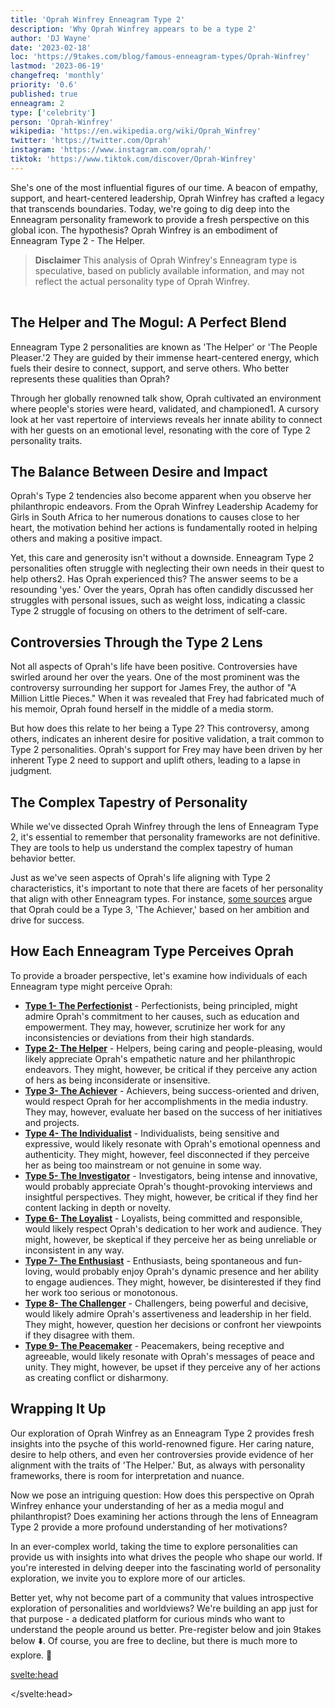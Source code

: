 ```yaml
---
title: 'Oprah Winfrey Enneagram Type 2'
description: 'Why Oprah Winfrey appears to be a type 2'
author: 'DJ Wayne'
date: '2023-02-18'
loc: 'https://9takes.com/blog/famous-enneagram-types/Oprah-Winfrey'
lastmod: '2023-06-19'
changefreq: 'monthly'
priority: '0.6'
published: true
enneagram: 2
type: ['celebrity']
person: 'Oprah-Winfrey'
wikipedia: 'https://en.wikipedia.org/wiki/Oprah_Winfrey'
twitter: 'https://twitter.com/Oprah'
instagram: 'https://www.instagram.com/oprah/'
tiktok: 'https://www.tiktok.com/discover/Oprah-Winfrey'
---
```


<script>
	import  PopCard  from "../../../lib/components/atoms/PopCard.svelte";
</script>

<p class="firstLetter">She's one of the most influential figures of our time. A beacon of empathy, support, and heart-centered leadership, Oprah Winfrey has crafted a legacy that transcends boundaries. Today, we're going to dig deep into the Enneagram personality framework to provide a fresh perspective on this global icon. The hypothesis? Oprah Winfrey is an embodiment of Enneagram Type 2 - The Helper.</p>

> **Disclaimer** This analysis of Oprah Winfrey's Enneagram type is speculative, based on publicly available information, and may not reflect the actual personality type of Oprah Winfrey.

<div
	style="display: flex;
    justify-content: center;
    margin: 1rem 0;
	"
>
	<PopCard
		image={`/types/2s/${'Oprah-Winfrey'}.webp`}
		showIcon={false}
		enneagramType="2"
		displayText="Oprah Winfrey"
		subtext=""
	/>
</div>

## The Helper and The Mogul: A Perfect Blend

Enneagram Type 2 personalities are known as 'The Helper' or 'The People Pleaser.'2 They are guided by their immense heart-centered energy, which fuels their desire to connect, support, and serve others. Who better represents these qualities than Oprah?

Through her globally renowned talk show, Oprah cultivated an environment where people's stories were heard, validated, and championed1. A cursory look at her vast repertoire of interviews reveals her innate ability to connect with her guests on an emotional level, resonating with the core of Type 2 personality traits.

## The Balance Between Desire and Impact

Oprah's Type 2 tendencies also become apparent when you observe her philanthropic endeavors. From the Oprah Winfrey Leadership Academy for Girls in South Africa to her numerous donations to causes close to her heart, the motivation behind her actions is fundamentally rooted in helping others and making a positive impact.

Yet, this care and generosity isn't without a downside. Enneagram Type 2 personalities often struggle with neglecting their own needs in their quest to help others2. Has Oprah experienced this? The answer seems to be a resounding 'yes.' Over the years, Oprah has often candidly discussed her struggles with personal issues, such as weight loss, indicating a classic Type 2 struggle of focusing on others to the detriment of self-care.

## Controversies Through the Type 2 Lens

Not all aspects of Oprah's life have been positive. Controversies have swirled around her over the years. One of the most prominent was the controversy surrounding her support for James Frey, the author of "A Million Little Pieces." When it was revealed that Frey had fabricated much of his memoir, Oprah found herself in the middle of a media storm.

But how does this relate to her being a Type 2? This controversy, among others, indicates an inherent desire for positive validation, a trait common to Type 2 personalities. Oprah's support for Frey may have been driven by her inherent Type 2 need to support and uplift others, leading to a lapse in judgment.

## The Complex Tapestry of Personality

While we've dissected Oprah Winfrey through the lens of Enneagram Type 2, it's essential to remember that personality frameworks are not definitive. They are tools to help us understand the complex tapestry of human behavior better.

Just as we've seen aspects of Oprah's life aligning with Type 2 characteristics, it's important to note that there are facets of her personality that align with other Enneagram types. For instance, <a class="external-link" target="_blank" rel="noopener noreferrer" href="https://www.truity.com/blog/what-are-oprah-winfreys-enneagram-and-myers-briggs-personality-types">some sources</a> argue that Oprah could be a Type 3, 'The Achiever,' based on her ambition and drive for success.

## How Each Enneagram Type Perceives Oprah

To provide a broader perspective, let's examine how individuals of each Enneagram type might perceive Oprah:

- **[Type 1- The Perfectionist](/blog/enneagram/enneagram-type-1)** - Perfectionists, being principled, might admire Oprah's commitment to her causes, such as education and empowerment. They may, however, scrutinize her work for any inconsistencies or deviations from their high standards.
- **[Type 2- The Helper](/blog/enneagram/enneagram-type-2)** - Helpers, being caring and people-pleasing, would likely appreciate Oprah's empathetic nature and her philanthropic endeavors. They might, however, be critical if they perceive any action of hers as being inconsiderate or insensitive.
- **[Type 3- The Achiever](/blog/enneagram/enneagram-type-3)** - Achievers, being success-oriented and driven, would respect Oprah for her accomplishments in the media industry. They may, however, evaluate her based on the success of her initiatives and projects.
- **[Type 4- The Individualist](/blog/enneagram/enneagram-type-4)** - Individualists, being sensitive and expressive, would likely resonate with Oprah's emotional openness and authenticity. They might, however, feel disconnected if they perceive her as being too mainstream or not genuine in some way.
- **[Type 5- The Investigator](/blog/enneagram/enneagram-type-5)** - Investigators, being intense and innovative, would probably appreciate Oprah's thought-provoking interviews and insightful perspectives. They might, however, be critical if they find her content lacking in depth or novelty.
- **[Type 6- The Loyalist](/blog/enneagram/enneagram-type-6)** - Loyalists, being committed and responsible, would likely respect Oprah's dedication to her work and audience. They might, however, be skeptical if they perceive her as being unreliable or inconsistent in any way.
- **[Type 7- The Enthusiast](/blog/enneagram/enneagram-type-7)** - Enthusiasts, being spontaneous and fun-loving, would probably enjoy Oprah's dynamic presence and her ability to engage audiences. They might, however, be disinterested if they find her work too serious or monotonous.
- **[Type 8- The Challenger](/blog/enneagram/enneagram-type-8)** - Challengers, being powerful and decisive, would likely admire Oprah's assertiveness and leadership in her field. They might, however, question her decisions or confront her viewpoints if they disagree with them.
- **[Type 9- The Peacemaker](/blog/enneagram/enneagram-type-9)** - Peacemakers, being receptive and agreeable, would likely resonate with Oprah's messages of peace and unity. They might, however, be upset if they perceive any of her actions as creating conflict or disharmony.

## Wrapping It Up

Our exploration of Oprah Winfrey as an Enneagram Type 2 provides fresh insights into the psyche of this world-renowned figure. Her caring nature, desire to help others, and even her controversies provide evidence of her alignment with the traits of 'The Helper.' But, as always with personality frameworks, there is room for interpretation and nuance.

Now we pose an intriguing question: How does this perspective on Oprah Winfrey enhance your understanding of her as a media mogul and philanthropist? Does examining her actions through the lens of Enneagram Type 2 provide a more profound understanding of her motivations?

In an ever-complex world, taking the time to explore personalities can provide us with insights into what drives the people who shape our world. If you're interested in delving deeper into the fascinating world of personality exploration, we invite you to explore more of our articles.

Better yet, why not become part of a community that values introspective exploration of personalities and worldviews? We're building an app just for that purpose - a dedicated platform for curious minds who want to understand the people around us better. Pre-register below and join 9takes below ⬇️. Of course, you are free to decline, but there is much more to explore. 🚀

<svelte:head>

<script type="application/ld+json">
	{
  "@context": "http://schema.org",
  "@graph": [
    {
      "@type": "Article",
      "articleBody": "This article explores the personality traits of Oprah Winfrey from the perspective of the Enneagram Type 2. Known for her generosity, caring nature, and interpersonal skills, Oprah embodies many characteristics of Type 2 personalities. The article discusses various facets of Oprah's life and career that demonstrate her Type 2 characteristics, including her philanthropic efforts, talk show, and resilience in the face of controversy.",
      "creator": {
        "@type": "Person",
        "name": "DJ Wayne",
        "sameAs": ["https://www.instagram.com/djwayne3/", "https://www.youtube.com/@djwayne3", "https://www.linkedin.com/in/davidtwayne/", "https://twitter.com/djwayne3"
        ]
      },
      "author": {
        "@type": "Person",
        "name": "DJ Wayne",
        "sameAs": ["https://www.instagram.com/djwayne3/", "https://www.youtube.com/@djwayne3", "https://www.linkedin.com/in/davidtwayne/", "https://twitter.com/djwayne3"
        ]
      },
      "dateModified": {
        "@type": "Date",
        "@value": "2023-06-19"
      },
      "datePublished": {
        "@type": "Date",
        "@value": "2023-02-18"
      },
      "description": "This blog post examines the reasons why Oprah Winfrey might be an Enneagram Type 2. It focuses on her personality traits, her motivations, her inner world, controversies she's faced, and how these elements might be related to the core attributes of a Type 2.",
      "headline": "Oprah Winfrey Enneagram Type 2",
      "image": {
        "@type": "ImageObject",
        "height": 900,
        "url": "https://9takes.com/types/2s/Oprah-Winfrey.webp",
        "width": 900
      },
      "mainEntityOfPage": {
        "@id": "https://9takes.com/blog/famous-enneagram-types/Oprah-Winfrey",
        "@type": "WebPage"
      },
      "mentions": {
        "@type": "Person",
        "name": "Oprah Winfrey",
        "sameAs": ["https://en.wikipedia.org/wiki/Oprah_Winfrey", "https://twitter.com/Oprah", "https://www.instagram.com/oprah/", "https://www.tiktok.com/discover/Oprah-Winfrey"]
      },
      "publisher": {
        "@type": "Organization",
        "sameAs": ["https://www.instagram.com/9takesdotcom/", "https://twitter.com/9takesdotcom"],
        "logo": {
          "@type": "ImageObject",
          "url": "https://9takes.com/brand/darkRubix.png"
        },
        "name": "9takes"
      }
    },
    {
      "@type": "FAQPage",
      "mainEntity": [
        {
          "@type": "Question",
          "acceptedAnswer": {
            "@type": "Answer",
            "text": "Oprah Winfrey exhibits many characteristics associated with Enneagram Type 2 personalities. This includes her generosity, caring nature, interpersonal skills, and people-pleasing tendencies. These characteristics are deeply rooted in her desire to be loved and appreciated by others, which is a core motivation for Type 2 individuals."
          },
          "name": "Why is Oprah Winfrey considered an Enneagram Type 2?"
        },
        {
          "@type": "Question",
          "acceptedAnswer": {
            "@type": "Answer",
            "text": "Oprah's philanthropic efforts, her talk show that often focused on helping others understand their emotions and experiences, and her desire to connect with her audience on a personal level are all indicative of her Type 2 personality. Moreover, her resilience in the face of controversy and her unwavering commitment to her values also reflect the strength and potential growth of Type 2 individuals."
          },
          "name": "What are some examples of Oprah Winfrey's Type 2 characteristics?"
        },
        {
          "@type": "Question",
          "acceptedAnswer": {
            "@type": "Answer",
            "text": "Oprah Winfrey is known for her empathetic, compassionate, and charismatic personality. She is also well-regarded for her entrepreneurial spirit and determination. Despite her success, Oprah remains relatable and grounded, which adds to her appeal and popularity."
          },
          "name": "What is Oprah Winfrey's personality?"
        },
        {
          "@type": "Question",
          "acceptedAnswer": {
            "@type": "Answer",
            "text": "Oprah Winfrey is believed to be an Enneagram type 2, which is often referred to as the Helper. This means she's naturally caring, interpersonal, and interested in people. Her desire to help others and make a difference in the world aligns well with this Enneagram type."
          },
          "name": "What is Oprah Winfrey's Enneagram type?"
        }
      ]
    }
  ]
}
</script>

</svelte:head>
